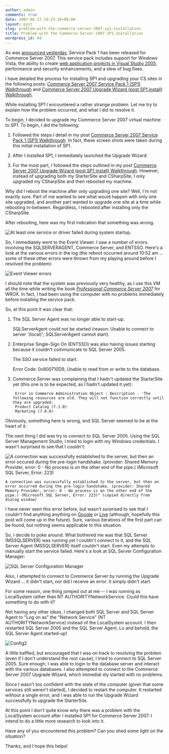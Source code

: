 ```yaml
---
author: admin
comments: true
date: 2007-06-23 19:23:16+00:00
layout: post
slug: problem-with-the-commerce-server-2007-sp1-installation
title: Problem with the Commerce Server 2007 SP1 Installation
wordpress_id: 64
---
```


As was [announced yesterday](http://www.wadewegner.com/PermaLink,guid,1904b877-d1d4-4841-87d2-8b4ecd826965.aspx), Service Pack 1 has been released for Commerce Server 2007. This service pack includes support for Windows Vista, the ability to create [web application projects in Visual Studio 2005](http://msdn2.microsoft.com/en-us/asp.net/aa336618.aspx), performance and security enhancements, and a slew of bug fixes.

I have detailed the process for installing SP1 and upgrading your CS sites in the following posts: [Commerce Server 2007 Service Pack 1 (SP1) Walkthrough](http://www.wadewegner.com/PermaLink,guid,3e9bb1c9-4c0f-4468-af92-68ecf4db73d7.aspx) and [Commerce Server 2007 Upgrade Wizard (post SP1 install) Walkthrough](http://www.wadewegner.com/PermaLink,guid,d4fe3f01-c318-4958-b46b-4e2a4b8827c0.aspx).

While installing SP1 I encountered a rather strange problem. Let me try to explain how the problem occurred, and what I did to resolve it.

To begin, I decided to upgrade my Commerce Server 2007 virtual machine to SP1. To begin, I did the following:

1. Followed the steps I detail in my post [Commerce Server 2007 Service Pack 1 (SP1) Walkthrough](http://www.wadewegner.com/PermaLink,guid,3e9bb1c9-4c0f-4468-af92-68ecf4db73d7.aspx). In fact, these screen shots were taken during this initial installation of SP1.

2. After I installed SP1, I immediately launched the Upgrade Wizard.

3. For the most part, I followed the steps outlined in my post [Commerce Server 2007 Upgrade Wizard (post SP1 install) Walkthrough](http://www.wadewegner.com/PermaLink,guid,d4fe3f01-c318-4958-b46b-4e2a4b8827c0.aspx). However, instead of upgrading both my StarterSite and CSharpSite, I only upgraded my CSharpSite and then rebooted my machine.

Why did I reboot the machine after only upgrading one site? Well, I'm not exactly sure. Part of me wanted to see what would happen with only one site upgraded, and another part wanted to upgrade one site at a time while rebooting in-between. Regardless, I rebooted after installing only the CSharpSite.

After rebooting, here was my first indication that something was wrong.  
  
![At least one service or driver failed during system startup.](https://wadewegner.blob.core.windows.net/wordpress/content/binary/WindowsLiveWriter/IssueswithCommerceServer2007SP1Installat_A115/Error_1.gif)

So, I immediately went to the Event Viewer. I saw a number of errors involving the SQLSERVERAGENT, Commerce Server, and ENTSSO. Here's a look at the various errors in the log (the reboot occurred around 10:52 am ... some of these other errors were thrown from my playing around before I resolved the problem):

![Event Viewer errors](https://wadewegner.blob.core.windows.net/wordpress/content/binary/WindowsLiveWriter/IssueswithCommerceServer2007SP1Installat_A115/Errors_1.gif)

I should note that the system was previously very healthy, as I use this VM all the time while writing the book _[Professional Commerce Server 2007](http://www.wadewegner.com/PermaLink,guid,96042b54-9859-4ea8-8497-5dab8033f405.aspx)_ for WROX. In fact, I had been using the computer with no problems immediately before installing the service pack.

So, at this point it was clear that:

1. The SQL Server Agent was no longer able to start-up.  
  
	SQLServerAgent could not be started (reason: Unable to connect to server '(local)'; SQLServerAgent cannot start).  

2. Enterprise Single-Sign On (ENTSSO) was also having issues starting because it couldn't communicate to SQL Server 2005.  

	The SSO service failed to start.  
	
	Error Code: 0x800710D9, Unable to read from or write to the database.  

3. Commerce Server was complaining that I hadn't updated the StarterSite yet (this one is to be expected, as I hadn't updated it yet):  
  
		Error in Commerce Administration Object : Description - 'The following resources are old. They will not function correctly until they are upgraded:  
		Product Catalog (7.1.0)  
		Marketing (7.0.0)

Obviously, something here is wrong, and SQL Server seemed to be at the heart of it.

The next thing I did was try to connect to SQL Server 2005. Using the SQL Server Management Studio, I tried to login with my Windows credentials. I wasn't surprised to see that I couldn't:

![A connection was successfully established to the server, but then an error occured during the pre-login handshake. (provider: Shared Memory Provider, error: 0 - No process is on the other end of the pipe.) (Microsoft SQL Server, Error: 223)](https://wadewegner.blob.core.windows.net/wordpress/content/binary/WindowsLiveWriter/IssueswithCommerceServer2007SP1Installat_A115/SQLError_1.gif)

	A connection was successfully established to the server, but then an error occurred during the pre-login handshake. (provider: Shared Memory Provider, error: 0 - No process is on the other end of the pipe.) (Microsoft SQL Server, Error: 223)" (copied directly from dialog window)

I have never seen this error before, but wasn't surprised to see that I couldn't find anything anything on [Google](http://www.google.com/search?hl=en&rls=com.microsoft%3Aen-us%3AIE-SearchBox&rlz=1I7GGIG&q=%22A+connection+was+successfully+established+to+the+server%2C+but+then+an+error+occurred+during+the+pre-login+handshake.+%28provider%3A+Shared+Memory+Provider%2C+error%3A+0+-+No+process+is+on+the+other+end+of+the+pipe.%29+%28Microsoft+SQL+Server%2C+Error%3A+223%29%22) or [Live](http://search.live.com/results.aspx?q=%22A+connection+was+successfully+established+to+the+server%2C+but+then+an+error+occurred+during+the+pre-login+handshake.+%28provider%3A+Shared+Memory+Provider%2C+error%3A+0+-+No+process+is+on+the+other+end+of+the+pipe.%29+%28Microsoft+SQL+Server%2C+Error%3A+223%29%22&form=QBNO) (although, hopefully this post will come up in the future). Sure, various iterations of the first part can be found, but nothing seems applicable to this situation.

So, I decide to poke around. What bothered me was that SQL Server (MSSQLSERVER) was running yet I couldn't connect to it, and the SQL Server Agent (MSSQLSERVER) itself couldn't start. Even my attempts to manually start the service failed. Here's a look at SQL Server Configuration Manager:

![SQL Server Configuration Manager](https://wadewegner.blob.core.windows.net/wordpress/content/binary/WindowsLiveWriter/IssueswithCommerceServer2007SP1Installat_A115/Config_1.gif)

Also, I attempted to connect to Commerce Server by running the Upgrade Wizard ... it didn't start, nor did I receive an error. It simply didn't start.

For some reason, one thing jumped out at me -- I was running as LocalSystem rather than NT AUTHORITYNetworkService. Could this have something to do with it?

Not having any other ideas, I changed both SQL Server and SQL Server Agent to "Log on as" the "Network Service" (NT AUTHORITYNetworkService) instead of the LocalSystem account. I then restarted SQL Server 2005 and the SQL Server Agent. Lo and behold, the SQL Server Agent started-up!

![Config2](https://wadewegner.blob.core.windows.net/wordpress/content/binary/WindowsLiveWriter/IssueswithCommerceServer2007SP1Installat_A115/Config2_1.gif)

A little baffled, but encouraged that I was on track to resolving the problem (even if I don't understand the root cause), I tried to connect to SQL Server 2005. Sure enough, I was able to login to the database server and interact with the various databases. I also attempted to connect to the Commerce Server 2007 Upgrade Wizard, which immediat
ely started with no problems.

Since I wasn't too confident with the state of the computer (given that some services still weren't started), I decided to restart the computer. It restarted without a single error, and I was able to run the Upgrade Wizard successfully to upgrade the StarterSite.

At this point I don't quite know why there was a problem with the LocalSystem account after I installed SP1 for Commerce Server 2007. I intend to do a little more research to look into it.

Have any of you encountered this problem? Can you shed some light on the situation?

Thanks, and I hope this helps!

